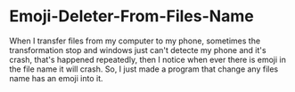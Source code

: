 # Emoji-Deleter-From-Files-Name
When I transfer files from my computer to my phone, sometimes the transformation stop and windows just can't detecte my phone and it's crash, 
that's happened repeatedly, then I notice when ever there is emoji in the file name it will crash. 
So, I just made a program that change any files name has an emoji into it.
